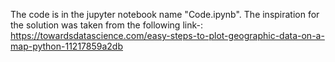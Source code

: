 The code is in the jupyter notebook name "Code.ipynb". The inspiration for the solution was taken from the following link-:
https://towardsdatascience.com/easy-steps-to-plot-geographic-data-on-a-map-python-11217859a2db
